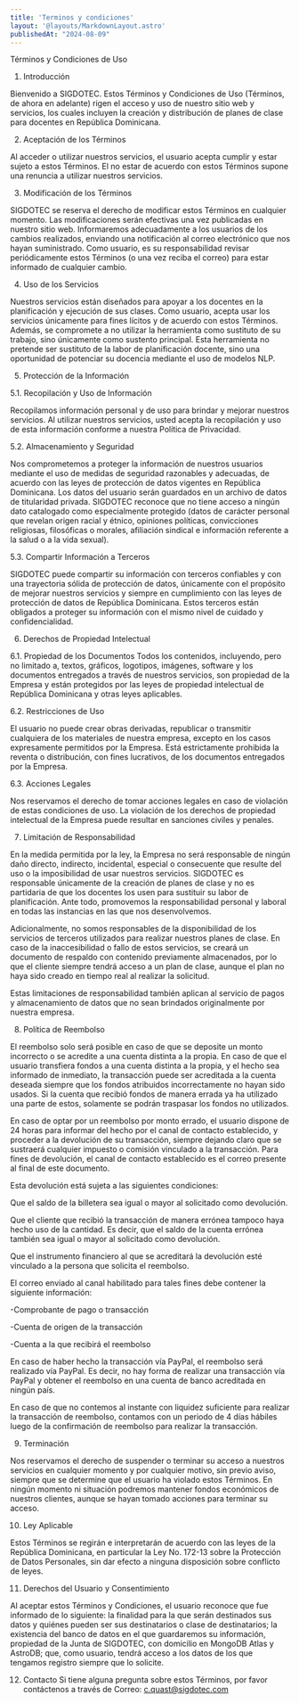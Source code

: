 ```yaml
---
title: 'Terminos y condiciones'
layout: '@layouts/MarkdownLayout.astro'
publishedAt: "2024-08-09"
---
```

Términos y Condiciones de Uso
1. Introducción

Bienvenido a SIGDOTEC. Estos Términos y Condiciones de Uso (Términos, de ahora en adelante) rigen el acceso y uso de nuestro sitio web y servicios, los cuales incluyen la creación y distribución de planes de clase para docentes en República Dominicana.

2. Aceptación de los Términos

Al acceder o utilizar nuestros servicios, el usuario acepta cumplir y estar sujeto a estos Términos. El no estar de acuerdo con estos Términos supone una renuncia a utilizar nuestros servicios.

3. Modificación de los Términos

SIGDOTEC se reserva el derecho de modificar estos Términos en cualquier momento. Las modificaciones serán efectivas una vez publicadas en nuestro sitio web. Informaremos adecuadamente a los usuarios de los cambios realizados, enviando una notificación al correo electrónico que nos hayan suministrado. Como usuario, es su responsabilidad revisar periódicamente estos Términos (o una vez reciba el correo) para estar informado de cualquier cambio.

4. Uso de los Servicios

Nuestros servicios están diseñados para apoyar a los docentes en la planificación y ejecución de sus clases. Como usuario, acepta usar los servicios únicamente para fines lícitos y de acuerdo con estos Términos. Además, se compromete a no utilizar la herramienta como sustituto de su trabajo, sino únicamente como sustento principal. Esta herramienta no pretende ser sustituto de la labor de planificación docente, sino una oportunidad de potenciar su docencia mediante el uso de modelos NLP.

5. Protección de la Información

5.1. Recopilación y Uso de Información

Recopilamos información personal y de uso para brindar y mejorar nuestros servicios. Al utilizar nuestros servicios, usted acepta la recopilación y uso de esta información conforme a nuestra Política de Privacidad.

5.2. Almacenamiento y Seguridad

Nos comprometemos a proteger la información de nuestros usuarios mediante el uso de medidas de seguridad razonables y adecuadas, de acuerdo con las leyes de protección de datos vigentes en República Dominicana. Los datos del usuario serán guardados en un archivo de datos de titularidad privada. SIGDOTEC reconoce que no tiene acceso a ningún dato catalogado como especialmente protegido (datos de carácter personal que revelan origen racial y étnico, opiniones políticas, convicciones religiosas, filosóficas o morales, afiliación sindical e información referente a la salud o a la vida sexual).

5.3. Compartir Información a Terceros

SIGDOTEC puede compartir su información con terceros confiables y con una trayectoria sólida de protección de datos, únicamente con el propósito de mejorar nuestros servicios y siempre en cumplimiento con las leyes de protección de datos de República Dominicana. Estos terceros están obligados a proteger su información con el mismo nivel de cuidado y confidencialidad.

6. Derechos de Propiedad Intelectual

6.1. Propiedad de los Documentos
Todos los contenidos, incluyendo, pero no limitado a, textos, gráficos, logotipos, imágenes, software y los documentos entregados a través de nuestros servicios, son propiedad de la Empresa y están protegidos por las leyes de propiedad intelectual de República Dominicana y otras leyes aplicables.

6.2. Restricciones de Uso

El usuario no puede crear obras derivadas, republicar o transmitir cualquiera de los materiales de nuestra empresa, excepto en los casos expresamente permitidos por la Empresa. Está estrictamente prohibida la reventa o distribución, con fines lucrativos, de los documentos entregados por la Empresa.

6.3. Acciones Legales

Nos reservamos el derecho de tomar acciones legales en caso de violación de estas condiciones de uso. La violación de los derechos de propiedad intelectual de la Empresa puede resultar en sanciones civiles y penales.

7. Limitación de Responsabilidad

En la medida permitida por la ley, la Empresa no será responsable de ningún daño directo, indirecto, incidental, especial o consecuente que resulte del uso o la imposibilidad de usar nuestros servicios. SIGDOTEC es responsable únicamente de la creación de planes de clase y no es partidaria de que los docentes los usen para sustituir su labor de planificación. Ante todo, promovemos la responsabilidad personal y laboral en todas las instancias en las que nos desenvolvemos.

Adicionalmente, no somos responsables de la disponibilidad de los servicios de terceros utilizados para realizar nuestros planes de clase. En caso de la inaccesibilidad o fallo de estos servicios, se creará un documento de respaldo con contenido previamente almacenados, por lo que el cliente siempre tendrá acceso a un plan de clase, aunque el plan no haya sido creado en tiempo real al realizar la solicitud. 

Estas limitaciones de responsabilidad también aplican al servicio de pagos y almacenamiento de datos que no sean brindados originalmente por nuestra empresa.

8. Política de Reembolso

El reembolso solo será posible en caso de que se deposite un monto incorrecto o se acredite a una cuenta distinta a la propia. En caso de que el usuario transfiera fondos a una cuenta distinta a la propia, y el hecho sea informado de inmediato, la transacción puede ser acreditada a la cuenta deseada siempre que los fondos atribuidos incorrectamente no hayan sido usados. Si la cuenta que recibió fondos de manera errada ya ha utilizado una parte de estos, solamente se podrán traspasar los fondos no utilizados.

En caso de optar por un reembolso por monto errado, el usuario dispone de 24 horas para informar del hecho por el canal de contacto establecido, y proceder a la devolución de su transacción, siempre dejando claro que se sustraerá cualquier impuesto o comisión vinculado a la transacción. Para fines de devolución, el canal de contacto establecido es el correo presente al final de este documento.

Esta devolución está sujeta a las siguientes condiciones: 

Que el saldo de la billetera sea igual o mayor al solicitado como devolución.

Que el cliente que recibió la transacción de manera errónea tampoco haya hecho uso de la cantidad. Es decir, que el saldo de la cuenta errónea también sea igual o mayor al solicitado como devolución.

Que el instrumento financiero al que se acreditará la devolución esté vinculado a la persona que solicita el reembolso.

El correo enviado al canal habilitado para tales fines debe contener la siguiente información:

-Comprobante de pago o transacción

-Cuenta de origen de la transacción

-Cuenta a la que recibirá el reembolso

En caso de haber hecho la transacción vía PayPal, el reembolso será realizado vía PayPal. Es decir, no hay forma de realizar una transacción vía PayPal y obtener el reembolso en una cuenta de banco acreditada en ningún país. 

En caso de que no contemos al instante con liquidez suficiente para realizar la transacción de reembolso, contamos con un periodo de 4 días hábiles luego de la confirmación de reembolso para realizar la transacción.

9. Terminación

Nos reservamos el derecho de suspender o terminar su acceso a nuestros servicios en cualquier momento y por cualquier motivo, sin previo aviso, siempre que se determine que el usuario ha violado estos Términos. En ningún momento ni situación podremos mantener fondos económicos de nuestros clientes, aunque se hayan tomado acciones para terminar su acceso.

10. Ley Aplicable

Estos Términos se regirán e interpretarán de acuerdo con las leyes de la República Dominicana, en particular la Ley No. 172-13 sobre la Protección de Datos Personales, sin dar efecto a ninguna disposición sobre conflicto de leyes.

11. Derechos del Usuario y Consentimiento

Al aceptar estos Términos y Condiciones, el usuario reconoce que fue informado de lo siguiente: la finalidad para la que serán destinados sus datos y quiénes pueden ser sus destinatarios o clase de destinatarios; la existencia del banco de datos en el que guardaremos su información, propiedad de la Junta de SIGDOTEC, con domicilio en MongoDB Atlas y AstroDB; que, como usuario, tendrá acceso a los datos de los que tengamos registro siempre que lo solicite.

12. Contacto
Si tiene alguna pregunta sobre estos Términos, por favor contáctenos a través de
Correo: c.quast@sigdotec.com